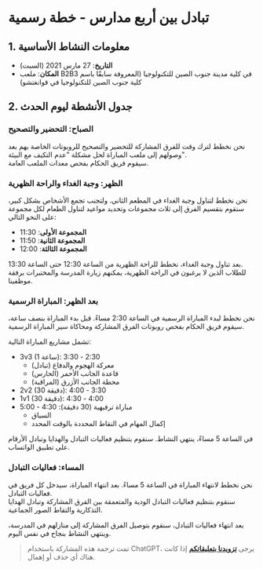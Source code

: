 # تبادل بين أربع مدارس - خطة رسمية

## 1. معلومات النشاط الأساسية

- **التاريخ**: 27 مارس 2021 (السبت)
- **المكان**: ملعب B2B3 في كلية مدينة جنوب الصين للتكنولوجيا (المعروفة سابقًا باسم كلية جنوب الصين للتكنولوجيا في قوانغتشو)

## 2. جدول الأنشطة ليوم الحدث

### الصباح: التحضير والتصحيح

نحن نخطط لترك وقت للفرق المشاركة للتحضير والتصحيح للروبوتات الخاصة بهم بعد وصولهم إلى ملعب المباراة لحل مشكلة "عدم التكيف مع البيئة".  
سيقوم فريق الحكام بفحص معدات الملعب العامة.

### الظهر: وجبة الغداء والراحة الظهرية

نحن نخطط لتناول وجبة الغداء في المطعم الثاني. ولتجنب تجمع الأشخاص بشكل كبير، سنقوم بتقسيم الفرق إلى ثلاث مجموعات وتحديد مواعيد لتناول الطعام لكل مجموعة على النحو التالي:

- **المجموعة الأولى**: 11:30
- **المجموعة الثانية**: 11:50
- **المجموعة الثالثة**: 12:00

بعد تناول وجبة الغداء، نخطط للراحة الظهرية من الساعة 12:30 حتى الساعة 13:30.  
للطلاب الذين لا يرغبون في الراحة الظهرية، يمكنهم زيارة المدرسة والمختبرات برفقة موظفينا.

### بعد الظهر: المباراة الرسمية

نحن نخطط لبدء المباراة الرسمية في الساعة 2:30 مساءً. قبل بدء المباراة بنصف ساعة، سيقوم فريق الحكام بفحص روبوتات الفرق المشاركة ومحاكاة سير المباراة الرسمية.

تشمل مشاريع المباراة التالية:

- 3v3 (1 ساعة): 2:30 - 3:30
  - معركة الهجوم والدفاع (تبادل)
  - قاعدة الجانب الأحمر (الحارس)
  - محطة الجانب الأزرق (المراقبة)
- 2v2 (30 دقيقة): 3:30 - 4:00
- 1v1 (30 دقيقة): 4:00 - 4:30
- مباراة ترفيهية (30 دقيقة): 4:30 - 5:00
  - السباق
  - إكمال المهام في النقاط المحددة بالوقت المحدد

في الساعة 5 مساءً، ينتهي النشاط. سنقوم بتنظيم فعاليات التبادل والهدايا وتبادل الأرقام على تطبيق الواتساب.

### المساء: فعاليات التبادل

نحن نخطط لانتهاء المباراة في الساعة 5 مساءً. بعد انتهاء المباراة، سيدخل كل فريق في فعاليات التبادل.  
سنقوم بتنظيم فعاليات التبادل الودية والمتعمقة بين الفرق المشاركة وتبادل الهدايا التذكارية والتقاط الصور الجماعية.

بعد انتهاء فعاليات التبادل، سنقوم بتوصيل الفرق المشاركة إلى منازلهم في المدرسة، وينتهي النشاط بنجاح في نفس اليوم.

> تمت ترجمة هذه المشاركة باستخدام ChatGPT، يرجى [**تزويدنا بتعليقاتكم**](https://github.com/linyuxuanlin/Wiki_MkDocs/issues/new) إذا كانت هناك أي حذف أو إهمال.